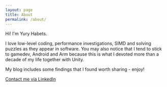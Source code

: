 ```yaml
---
layout: page
title: About
permalink: /about/
---
```


Hi! I'm Yury Habets.

I love low-level coding, performance investigations, SIMD and solving puzzles as they appear in software. You may also notice that I tend to stick to gamedev, Android and Arm because this is what I devoted more than a decade of my life together with Unity.

My blog includes some findings that I found worth sharing - enjoy!

[Contact me via LinkedIn](https://www.linkedin.com/in/yury-habets/)
